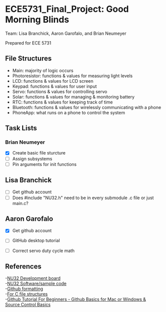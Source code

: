 # ECE5731_Final_Project: Good Morning Blinds

Team: Lisa Branchick, Aaron Garofalo, and Brian Neumeyer

Prepared for ECE 5731

## File Structures
- Main: majority of logic occurs  
- Photoresistor: functions & values for measuring light levels  
- LCD: functions & values for LCD screen  
- Keypad: functions & values for user input  
- Servo: functions & values for controlling servo  
- Solar: functions & values for managing & monitoring battery  
- RTC: functions & values for keeping track of time  
- Bluetooth: functions & values for wirelessly communicating with a phone  
- PhoneApp: what runs on a phone to control the system  

## Task Lists

### Brian Neumeyer
- [x] Create basic file sturcture
- [ ] Assign subsystems
- [ ] Pin arguments for init functions

## Lisa Branchick
- [ ] Get github account
- [ ] Does #include "NU32.h" need to be in every submodule .c file or just main.c?

## Aaron Garofalo
- [x] Get github account
- [ ] GitHub desktop tutorial  
- [ ] Correct servo duty cycle math


## References
-[NU32 Development board](http://hades.mech.northwestern.edu/index.php/NU32)  
-[NU32 Software/sample code](http://hades.mech.northwestern.edu/index.php/NU32_Software)  
-[Github formatting](https://docs.github.com/en/free-pro-team@latest/github/writing-on-github/basic-writing-and-formatting-syntax)  
-[For C file structures](https://opensource.com/article/19/7/structure-multi-file-c-part-1)  
-[Github Tutorial For Beginners - Github Basics for Mac or Windows & Source Control Basics](https://www.youtube.com/watch?v=0fKg7e37bQE)  